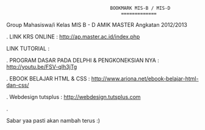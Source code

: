                                           BOOKMARK MIS-B / MIS-D
                                              =============

Group Mahasiswa/i Kelas MIS B - D AMIK MASTER Angkatan 2012/2013



. LINK KRS ONLINE                                                       :  http://ap.master.ac.id/index.php







  LINK TUTORIAL :

. PROGRAM DASAR PADA DELPHI & PENGKONEKSIAN NYA                         : http://youtu.be/FSV-qIh3jTg


. EBOOK BELAJAR HTML & CSS                                              : http://www.ariona.net/ebook-belajar-html-dan-css/


. Webdesign tutsplus                                                    : http://webdesign.tutsplus.com


. 






Sabar yaa pasti akan nambah terus :)
